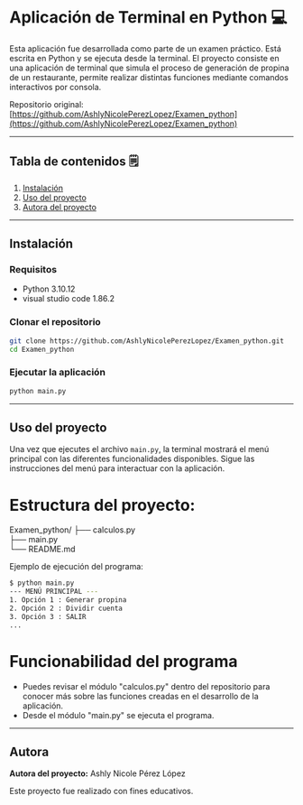 
# Aplicación de Terminal en Python 💻


Esta aplicación fue desarrollada como parte de un examen práctico. Está escrita en Python y se ejecuta desde la terminal. El proyecto consiste en una aplicación de terminal que simula el proceso de generación de propina de un restaurante, permite realizar distintas funciones mediante comandos interactivos por consola.

Repositorio original: [https://github.com/AshlyNicolePerezLopez/Examen_python](https://github.com/AshlyNicolePerezLopez/Examen_python)

---

## Tabla de contenidos 🗒️​

1. [Instalación](#instalación)
2. [Uso del proyecto](#uso-del-proyecto)
3. [Autora del proyecto](#autora)

---

## Instalación

### Requisitos

- Python 3.10.12
- visual studio code 1.86.2

### Clonar el repositorio

```bash
git clone https://github.com/AshlyNicolePerezLopez/Examen_python.git
cd Examen_python
```

### Ejecutar la aplicación

```bash
python main.py
```

---

## Uso del proyecto

Una vez que ejecutes el archivo `main.py`, la terminal mostrará el menú principal con las diferentes funcionalidades disponibles. Sigue las instrucciones del menú para interactuar con la aplicación.

# Estructura del proyecto:
Examen_python/
├── calculos.py           
├── main.py               
└── README.md            

Ejemplo de ejecución del programa:

```bash
$ python main.py
--- MENÚ PRINCIPAL ---
1. Opción 1 : Generar propina
2. Opción 2 : Dividir cuenta
3. Opción 3 : SALIR
...
```

# Funcionabilidad del programa 

- Puedes revisar el módulo "calculos.py" dentro del repositorio para conocer más sobre las funciones creadas en el desarrollo de la aplicación.
- Desde el módulo "main.py" se ejecuta el programa.

---

## Autora

**Autora del proyecto:** Ashly Nicole Pérez López

Este proyecto fue realizado con fines educativos. 
